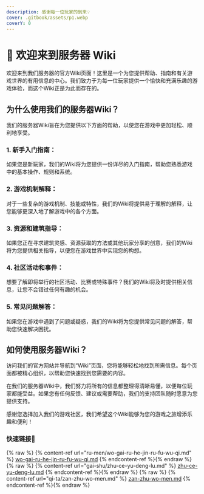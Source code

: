 ```yaml
---
description: 感谢每一位玩家的到来💡
cover: .gitbook/assets/p1.webp
coverY: 0
---
```


# 👋 欢迎来到服务器 Wiki

欢迎来到我们服务器的官方Wiki页面！这里是一个为您提供帮助、指南和有关游戏世界的有用信息的中心。我们致力于为每一位玩家提供一个愉快和充满乐趣的游戏体验，而这个Wiki正是为此而存在的。

## **为什么使用我们的服务器Wiki？**

我们的服务器Wiki旨在为您提供以下方面的帮助，以使您在游戏中更加轻松、顺利地享受。

### **1. 新手入门指南：**&#x20;

如果您是新玩家，我们的Wiki将为您提供一份详尽的入门指南，帮助您熟悉游戏中的基本操作、规则和系统。

### **2. 游戏机制解释：**&#x20;

对于一些复杂的游戏机制、技能或特性，我们的Wiki将提供易于理解的解释，让您能够更深入地了解游戏中的各个方面。

### **3. 资源和建筑指导：**

如果您正在寻求建筑灵感、资源获取的方法或其他玩家分享的创意，我们的Wiki将为您提供相关指导，以便您在游戏世界中实现您的构想。

### **4. 社区活动和事件：**

想要了解即将举行的社区活动、比赛或特殊事件？我们的Wiki将及时提供相关信息，让您不会错过任何有趣的机会。

### **5. 常见问题解答：**

如果您在游戏中遇到了问题或疑惑，我们的Wiki将为您提供常见问题的解答，帮助您快速解决困扰。

## **如何使用服务器Wiki？**

访问我们的官方网站并导航到“Wiki”页面，您将能够轻松地找到所需信息。每个页面都被精心组织，以帮助您快速找到您需要的内容。

在我们的服务器Wiki中，我们努力将所有的信息都整理得清晰易懂，以便每位玩家都能受益。如果您有任何反馈、建议或需要帮助，我们的支持团队随时愿意为您提供支持。

感谢您选择加入我们的游戏社区，我们希望这个Wiki能够为您的游戏之旅增添乐趣和便利！

### 快速链接🔗
{% raw %}
{% content-ref url="ru-men/wo-gai-ru-he-jin-ru-fu-wu-qi.md" %}
[wo-gai-ru-he-jin-ru-fu-wu-qi.md](ru-men/wo-gai-ru-he-jin-ru-fu-wu-qi.md)
{% endcontent-ref %}{% endraw %}
{% raw %}
{% content-ref url="gai-shu/zhu-ce-yu-deng-lu.md" %}
[zhu-ce-yu-deng-lu.md](gai-shu/zhu-ce-yu-deng-lu.md)
{% endcontent-ref %}{% endraw %}
{% raw %}
{% content-ref url="qi-ta/zan-zhu-wo-men.md" %}
[zan-zhu-wo-men.md](qi-ta/zan-zhu-wo-men.md)
{% endcontent-ref %}{% endraw %}
